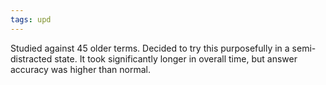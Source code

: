 ```yaml
---
tags: upd
---
```


Studied against 45 older terms. Decided to try this purposefully in a semi-distracted state. It took significantly longer in overall time, but answer accuracy was higher than normal.
